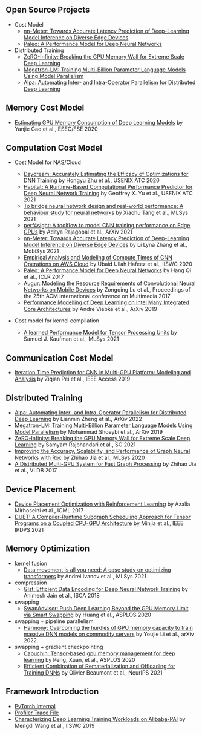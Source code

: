 ## Open Source Projects
- Cost Model
  - [nn-Meter: Towards Accurate Latency Prediction of Deep-Learning Model Inference on Diverse Edge Devices](https://github.com/microsoft/nn-Meter)
  - [Paleo: A Performance Model for Deep Neural Networks](https://github.com/TalwalkarLab/paleo)
- Distributed Training
  - [ZeRO-Infinity: Breaking the GPU Memory Wall for Extreme Scale Deep Learning](https://github.com/microsoft/DeepSpeed)
  - [Megatron-LM: Training Multi-Billion Parameter Language Models Using Model Parallelism](https://github.com/NVIDIA/Megatron-LM)
  - [Alpa: Automating Inter- and Intra-Operator Parallelism for Distributed Deep Learning](https://github.com/alpa-projects)

## Memory Cost Model
- [Estimating GPU Memory Consumption of Deep Learning Models](https://www.microsoft.com/en-us/research/uploads/prod/2020/09/dnnmem.pdf) by Yanjie Gao et al., ESEC/FSE 2020

## Computation Cost Model
- Cost Model for NAS/Cloud
  - [Daydream: Accurately Estimating the Efficacy of Optimizations for DNN Training](https://www.usenix.org/system/files/atc20-zhu-hongyu.pdf) by Hongyu Zhu et al., USENIX ATC 2020
  - [Habitat: A Runtime-Based Computational Performance Predictor for Deep Neural Network Training](https://www.usenix.org/system/files/atc21-yu.pdf) by Geoffrey X. Yu et al., USENIX ATC 2021
  - [To bridge neural network design and real-world performance: A behaviour study for neural networks](https://proceedings.mlsys.org/paper/2021/file/02522a2b2726fb0a03bb19f2d8d9524d-Paper.pdf) by Xiaohu Tang et al., MLSys 2021
  - [perf4sight: A toolflow to model CNN training performance on Edge GPUs](https://arxiv.org/pdf/2108.05580.pdf) by Aditya Rajagopal et al., ArXiv 2021
  - [nn-Meter: Towards Accurate Latency Prediction of Deep-Learning Model Inference on Diverse Edge Devices](https://dl.acm.org/doi/pdf/10.1145/3458864.3467882?casa_token=x0qNEhcP_wAAAAAA:uCTMD3yLynIaS7PwFvxzT65oxmrKz6EyOClSjYNCr-t036yn8VsqJcNjygQDkhR_04NeyZvRWS0e) by Li Lyna Zhang et al., MobiSys 2021
  - [Empirical Analysis and Modeling of Compute Times of CNN Operations on AWS Cloud](https://ieeexplore.ieee.org/abstract/document/9251263) by Ubaid Ullah Hafeez et al., IISWC 2020
  - [Paleo: A Performance Model for Deep Neural Networks](https://openreview.net/pdf?id=SyVVJ85lg) by Hang Qi et al., ICLR 2017
  - [Augur: Modeling the Resource Requirements of Convolutional Neural Networks on Mobile Devices](https://arxiv.org/pdf/1709.09503.pdf) by Zongqing Lu et al., Proceedings of the 25th ACM international conference on Multimedia 2017
  - [Performance Modelling of Deep Learning on Intel Many Integrated Core Architectures](https://arxiv.org/pdf/1906.01992.pdf) by Andre Viebke et al., ArXiv 2019
 
- Cost model for kernel compilation
  - [A learned Performance Model for Tensor Processing Units](https://arxiv.org/abs/2008.01040) by Samuel J. Kaufman et al., MLSys 2021

## Communication Cost Model
- [Iteration Time Prediction for CNN in Multi-GPU Platform: Modeling and Analysis](https://ieeexplore.ieee.org/stamp/stamp.jsp?tp=&arnumber=8713989) by Ziqian Pei et al., IEEE Access 2019

## Distributed Training
- [Alpa: Automating Inter- and Intra-Operator Parallelism for Distributed Deep Learning](https://arxiv.org/pdf/2201.12023.pdf) by Lianmin Zheng et al., ArXiv 2022
- [Megatron-LM: Training Multi-Billion Parameter Language Models Using Model Parallelism](https://arxiv.org/pdf/1909.08053.pdf) by Mohammad Shoeybi et al., ArXiv 2019
- [ZeRO-Infinity: Breaking the GPU Memory Wall for Extreme Scale Deep Learning](https://arxiv.org/pdf/2104.07857.pdf) by Samyam Rajbhandari et al., SC 2021
- [Improving the Accuracy, Scalability, and Performance of Graph Neural Networks with Roc](https://cs.stanford.edu/~zhihao/papers/mlsys20.pdf) by Zhihao Jia et al., MLSys 2020
- [A Distributed Multi-GPU System for Fast Graph Processing](http://www.vldb.org/pvldb/vol11/p297-jia.pdf) by Zhihao Jia et al., VLDB 2017

## Device Placement
- [Device Placement Optimization with Reinforcement Learning](https://arxiv.org/pdf/1706.04972.pdf) by Azalia Mirhoseini et al., ICML 2017
- [DUET: A Compiler-Runtime Subgraph Scheduling Approach for Tensor Programs on a Coupled CPU-GPU Architecture](https://ieeexplore.ieee.org/stamp/stamp.jsp?arnumber=9460468&casa_token=2gAY08LpV_oAAAAA:CPc0zg6FF4hQ9AfoW2X5SpyxYWcQQpn0G_kxQ-5QXwCHYhD--lf5A4-ELiSlXrKcDTXbsI2sEKg) by Minjia et al., IEEE IPDPS 2021

## Memory Optimization
- kernel fusion
  - [Data movement is all you need: A case study on optimizing transformers](https://proceedings.mlsys.org/paper/2021/file/c9e1074f5b3f9fc8ea15d152add07294-Paper.pdf) by Andrei Ivanov et al., MLSys 2021
- compression
  - [Gist: Efficient Data Encoding for Deep Neural Network Training](https://www.microsoft.com/en-us/research/uploads/prod/2018/04/fiddle-gist-isca18.pdf) by Animesh Jain et al., ISCA 2018 
- swapping
  - [SwapAdvisor: Push Deep Learning Beyond the GPU Memory Limit via Smart Swapping](http://www.news.cs.nyu.edu/~jinyang/pub/swapadvisor-asplos20.pdf) by Huang et al., ASPLOS 2020
- swapping + pipeline parallelism
  - [Harmony: Overcoming the hurdles of GPU memory capacity to train massive DNN models on commodity servers](https://arxiv.org/pdf/2202.01306.pdf) by Youjie Li et al., arXiv 2022.
- swapping + gradient checkpointing
  - [Capuchin: Tensor-based gpu memory management for deep learning](https://dl.acm.org/doi/pdf/10.1145/3373376.3378505?casa_token=Fa8ZayNjRk0AAAAA:8Bc7PzTe0SrH_edARFzh1vi7ll7CNzUDHsk4pHiOu8dwbmHExYFtYeQGKCKIqtPhS-tSXN1q_kn1KA) by Peng, Xuan, et al., ASPLOS 2020
  - [Efficient Combination of Rematerialization and Offloading for Training DNNs](https://proceedings.neurips.cc/paper/2021/file/c8461bf13fca8a2b9912ab2eb1668e4b-Paper.pdf) by Olivier Beaumont et al., NeurIPS 2021

## Framework Introduction
- [PyTorch Internal](http://blog.ezyang.com/2019/05/pytorch-internals/)
- [Profiler Trace File](https://docs.google.com/document/d/1CvAClvFfyA5R-PhYUmn5OOQtYMH4h6I0nSsKchNAySU/preview)
- [Characterizing Deep Learning Training Workloads on Alibaba-PAI](https://arxiv.org/pdf/1910.05930.pdf) by Mengdi Wang et al., IISWC 2019
